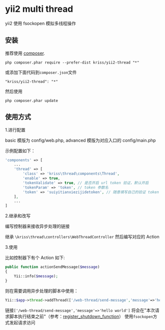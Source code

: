# yii2 multi thread

yii2 使用 fsockopen 模拟多线程操作

## 安装

推荐使用 [composer](http://getcomposer.org/download/).

```
php composer.phar require --prefer-dist kriss/yii2-thread "*"
```

或添加下面代码到`composer.json`文件

```
"kriss/yii2-thread": "*"
```

然后使用

```
php composer.phar update
```


## 使用方式

1.进行配置

basic 模版为 config/web.php, advanced 模版为对应入口的 config/main.php

示例配置如下：

```php
'components' => [
    ...
    'thread' => [
        'class' => 'kriss\thread\components\Thread',
        'enable' => true,
        'tokenValidate' => true, // 是否开启 url token 验证，默认开启
        'tokenParam' => 'token', // token 参数名
        'token' => 'suiyitianxiezijidetoken', // 随意填写自己的验证 token
    ],
    ...
]
```

2.继承和改写

编写控制器来接收异步处理的链接

继承 `\kriss\thread\controllers\WebThreadController` 然后编写对应的 Action

3.使用

比如控制器下有个 Action 如下:

```php
public function actionSendMessage($message)
{
    Yii::info($message);
}
```

则在需要调用异步处理的脚本中使用：

```php
Yii::$app->thread->addThread(['/web-thread/send-message','message'=>'hello world']);
```

链接`['/web-thread/send-message','message'=>'hello world']`
将会在"本次请求脚本执行结束之前"（参考：[register_shutdown_function](http://php.net/register_shutdown_function)）
使用`fsockopen`方式发起请求访问
